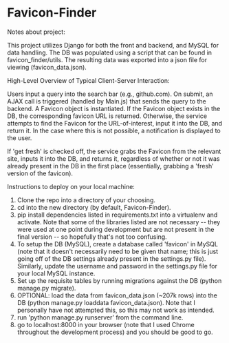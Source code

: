 # Favicon-Finder

Notes about project:

This project utilizes Django for both the front and backend, and MySQL for data handling.
The DB was populated using a script that can be found in favicon_finder/utils. The resulting data was exported into a json file for viewing (favicon_data.json).

High-Level Overview of Typical Client-Server Interaction:

Users input a query into the search bar (e.g., github.com). On submit, an AJAX call is triggered (handled by Main.js) that sends the query to the backend. A Favicon object is instantiated. If the Favicon object exists in the DB, the corresponding favicon URL is returned. Otherwise, the service attempts to find the Favicon for the URL-of-interest, input it into the DB, and return it. In the case where this is not possible, a notification is displayed to the user.

If 'get fresh' is checked off, the service grabs the Favicon from the relevant site, inputs it into the DB, and returns it, regardless of whether or not it was already present in the DB in the first place (essentially, grabbing a 'fresh' version of the favicon).

Instructions to deploy on your local machine:
1. Clone the repo into a directory of your choosing.
2. cd into the new directory (by default, Favicon-Finder).
3. pip install dependencies listed in requirements.txt into a virtualenv and activate. Note that some of the libraries listed are not necessary -- they were used at one point during development but are not present in the final version -- so hopefully that's not too confusing.
4. To setup the DB (MySQL), create a database called 'favicon' in MySQL (note that it doesn't necessarily need to be given that name; this is just going off of the DB settings already present in the settings.py file). Similarly, update the username and password in the settings.py file for your local MySQL instance.
5. Set up the requisite tables by running migrations against the DB (python manage.py migrate).
6. OPTIONAL: load the data from favicon_data.json (~207k rows) into the DB (python manage.py loaddata favicon_data.json). Note that I personally have not attempted this, so this may not work as intended.
7. run 'python manage.py runserver' from the command line.
8. go to localhost:8000 in your browser (note that I used Chrome throughout the development process) and you should be good to go.
